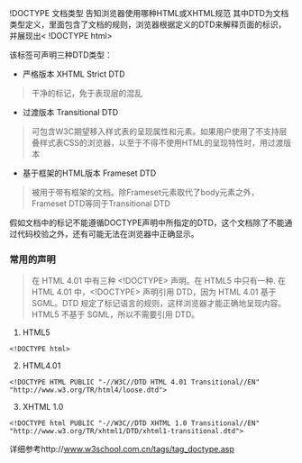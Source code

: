  !DOCTYPE 文档类型  告知浏览器使用哪种HTML或XHTML规范   其中DTD为文档类型定义，里面包含了文档的规则，浏览器根据定义的DTD来解释页面的标识，并展现出< !DOCTYPE html>

该标签可声明三种DTD类型：
- 严格版本 XHTML Strict DTD
>干净的标记，免于表现层的混乱
- 过渡版本  Transitional DTD
>可包含W3C期望移入样式表的呈现属性和元素。如果用户使用了不支持层叠样式表CSS的浏览器，以至于不得不使用HTML的呈现特性时，用过渡版本
- 基于框架的HTML版本 Frameset DTD
>被用于带有框架的文档。除Frameset元素取代了body元素之外，Frameset DTD等同于Transitional DTD

假如文档中的标记不能遵循DOCTYPE声明中所指定的DTD，这个文档除了不能通过代码校验之外，还有可能无法在浏览器中正确显示。

### 常用的声明
> 在 HTML 4.01 中有三种 <!DOCTYPE> 声明。在 HTML5 中只有一种.
> 在 HTML 4.01 中，<!DOCTYPE> 声明引用 DTD，因为 HTML 4.01 基于 SGML。DTD 规定了标记语言的规则，这样浏览器才能正确地呈现内容。
HTML5 不基于 SGML，所以不需要引用 DTD。

1. HTML5 
```
<!DOCTYPE html>
```
2. HTML4.01
```
<!DOCTYPE HTML PUBLIC "-//W3C//DTD HTML 4.01 Transitional//EN"
"http://www.w3.org/TR/html4/loose.dtd">
```
3. XHTML 1.0
```
<!DOCTYPE html PUBLIC "-//W3C//DTD XHTML 1.0 Transitional//EN"
"http://www.w3.org/TR/xhtml1/DTD/xhtml1-transitional.dtd">
```

详细参考http://www.w3school.com.cn/tags/tag_doctype.asp
